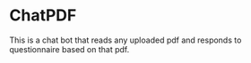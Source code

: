 # ChatPDF
This is a chat bot that reads any uploaded pdf and responds to questionnaire based on that pdf. 
